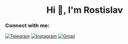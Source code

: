 <h1 style="text-align: center">Hi 👋, I'm Rostislav</h1>

<h3>Connect with me:</h3>

[![Telegram](https://img.shields.io/badge/-Telegram-090909?style=flat&logo=telegram&logoColor=white)](https://t.me/ryyshkaa)
[![Instagram](https://img.shields.io/badge/-Instagram-090909?style=flat&logo=instagram&logoColor=white)](https://www.instagram.com/ryyshkaa/)
[![Gmail](https://img.shields.io/badge/-Gmail-090909?style=flat&logo=gmail&logoColor=white)](https://www.himichrostik856@gmail.com)
